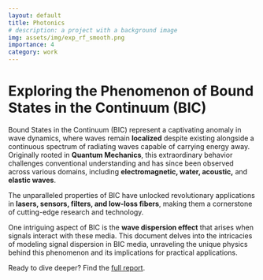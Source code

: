 ```yaml
---
layout: default
title: Photonics
# description: a project with a background image
img: assets/img/exp_rf_smooth.png
importance: 4
category: work
---
```

# Exploring the Phenomenon of Bound States in the Continuum (BIC)
Bound States in the Continuum (BIC) represent a captivating anomaly in wave dynamics, where waves remain **localized** despite existing alongside a continuous spectrum of radiating waves capable of carrying energy away. Originally rooted in **Quantum Mechanics**, this extraordinary behavior challenges conventional understanding and has since been observed across various domains, including **electromagnetic, water, acoustic,** and **elastic waves**.  

The unparalleled properties of BIC have unlocked revolutionary applications in **lasers, sensors, filters, and low-loss fibers**, making them a cornerstone of cutting-edge research and technology.  

One intriguing aspect of BIC is the **wave dispersion effect** that arises when signals interact with these media. This document delves into the intricacies of modeling signal dispersion in BIC media, unraveling the unique physics behind this phenomenon and its implications for practical applications.  

Ready to dive deeper? Find the [full report](../../assets/pdf/Lorentz_Oscillator_Lab_Notes.pdf).  